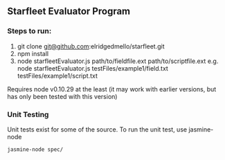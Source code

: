 
## Starfleet Evaluator Program

### Steps to run:

1. git clone git@github.com:elridgedmello/starfleet.git
2. npm install
3. node starfleetEvaluator.js path/to/fieldfile.ext path/to/scriptfile.ext
    e.g.  node starfleetEvaluator.js testFiles/example1/field.txt testFiles/example1/script.txt


Requires node v0.10.29 at the least (it may work with earlier versions, but has only been tested with this version)

### Unit Testing

Unit tests exist for some of the source.  To run the unit test, use jasmine-node

``` jasmine-node spec/ ```